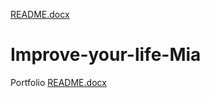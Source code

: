 [README.docx](https://github.com/mia-borko/Improve-your-life-Mia/files/11234049/README.docx)
# Improve-your-life-Mia
Portfolio 
[README.docx](https://github.com/mia-borko/Improve-your-life-Mia/files/11234053/README.docx)
